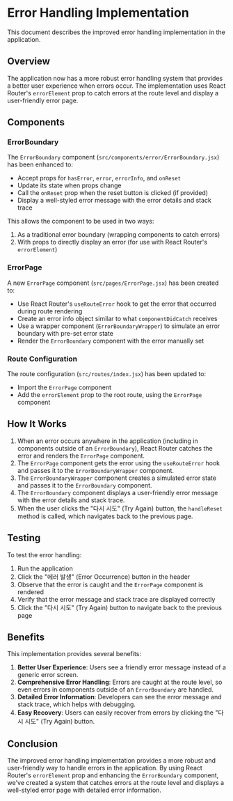 # Error Handling Implementation

This document describes the improved error handling implementation in the application.

## Overview

The application now has a more robust error handling system that provides a better user experience when errors occur. The implementation uses React Router's `errorElement` prop to catch errors at the route level and display a user-friendly error page.

## Components

### ErrorBoundary

The `ErrorBoundary` component (`src/components/error/ErrorBoundary.jsx`) has been enhanced to:

- Accept props for `hasError`, `error`, `errorInfo`, and `onReset`
- Update its state when props change
- Call the `onReset` prop when the reset button is clicked (if provided)
- Display a well-styled error message with the error details and stack trace

This allows the component to be used in two ways:
1. As a traditional error boundary (wrapping components to catch errors)
2. With props to directly display an error (for use with React Router's `errorElement`)

### ErrorPage

A new `ErrorPage` component (`src/pages/ErrorPage.jsx`) has been created to:

- Use React Router's `useRouteError` hook to get the error that occurred during route rendering
- Create an error info object similar to what `componentDidCatch` receives
- Use a wrapper component (`ErrorBoundaryWrapper`) to simulate an error boundary with pre-set error state
- Render the `ErrorBoundary` component with the error manually set

### Route Configuration

The route configuration (`src/routes/index.jsx`) has been updated to:

- Import the `ErrorPage` component
- Add the `errorElement` prop to the root route, using the `ErrorPage` component

## How It Works

1. When an error occurs anywhere in the application (including in components outside of an `ErrorBoundary`), React Router catches the error and renders the `ErrorPage` component.
2. The `ErrorPage` component gets the error using the `useRouteError` hook and passes it to the `ErrorBoundaryWrapper` component.
3. The `ErrorBoundaryWrapper` component creates a simulated error state and passes it to the `ErrorBoundary` component.
4. The `ErrorBoundary` component displays a user-friendly error message with the error details and stack trace.
5. When the user clicks the "다시 시도" (Try Again) button, the `handleReset` method is called, which navigates back to the previous page.

## Testing

To test the error handling:

1. Run the application
2. Click the "에러 발생" (Error Occurrence) button in the header
3. Observe that the error is caught and the `ErrorPage` component is rendered
4. Verify that the error message and stack trace are displayed correctly
5. Click the "다시 시도" (Try Again) button to navigate back to the previous page

## Benefits

This implementation provides several benefits:

1. **Better User Experience**: Users see a friendly error message instead of a generic error screen.
2. **Comprehensive Error Handling**: Errors are caught at the route level, so even errors in components outside of an `ErrorBoundary` are handled.
3. **Detailed Error Information**: Developers can see the error message and stack trace, which helps with debugging.
4. **Easy Recovery**: Users can easily recover from errors by clicking the "다시 시도" (Try Again) button.

## Conclusion

The improved error handling implementation provides a more robust and user-friendly way to handle errors in the application. By using React Router's `errorElement` prop and enhancing the `ErrorBoundary` component, we've created a system that catches errors at the route level and displays a well-styled error page with detailed error information.
